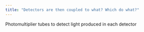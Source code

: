 ```yaml
---
title: "Detectors are then coupled to what? Which do what?"
---
```

Photomultiplier tubes to detect light produced in each detector

